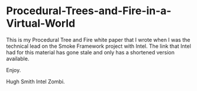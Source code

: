 # Procedural-Trees-and-Fire-in-a-Virtual-World
This is my Procedural Tree and Fire white paper that I wrote when I was the technical lead on the Smoke Framework project with Intel.  The link that Intel had for this material has gone stale and only has a shortened version available.  

Enjoy.

Hugh Smith
Intel Zombi.
